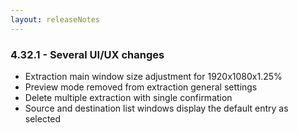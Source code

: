 ```yaml
---
layout: releaseNotes
---
```


### 4.32.1 - Several UI/UX changes

- Extraction main window size adjustment for 1920x1080x1.25%
- Preview mode removed from extraction general settings
- Delete multiple extraction with single confirmation
- Source and destination list windows display the default entry as selected